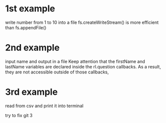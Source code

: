 # 1st example
write number from 1 to 10 into a file
fs.createWriteStream() is more efficient than fs.appendFile()

# 2nd example
input name and output in a file
Keep attention that 
the firstName and lastName variables are declared inside the rl.question callbacks. As a result, they are not accessible outside of those callbacks,

# 3rd example
read from csv and print it into terminal

try to fix git 
3 